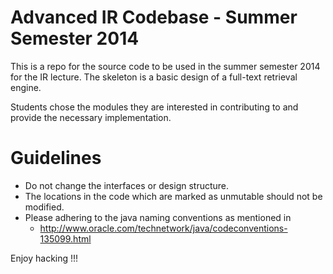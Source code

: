 Advanced IR Codebase - Summer Semester 2014
===========================================

This is a repo for the source code to be used in the summer semester 2014 for the IR lecture. The skeleton is a basic design of a full-text retrieval engine. 

Students chose the modules they are interested in contributing to and provide the necessary implementation. 

Guidelines
==========

+ Do not change the interfaces or design structure.
+ The locations in the code which are marked as unmutable should not be modified.
+ Please adhering to the java naming conventions as mentioned in 
    - http://www.oracle.com/technetwork/java/codeconventions-135099.html
    
Enjoy hacking !!!
